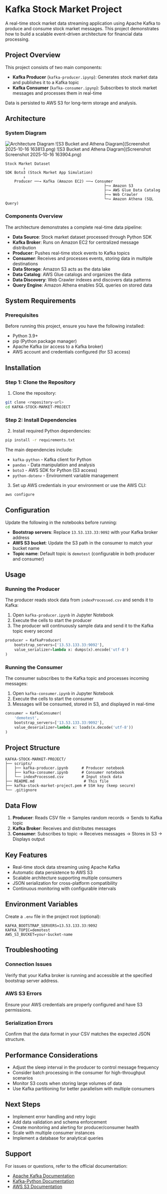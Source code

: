 # Kafka Stock Market Project

A real-time stock market data streaming application using Apache Kafka to produce and consume stock market messages. This project demonstrates how to build a scalable event-driven architecture for financial data processing.

## Project Overview

This project consists of two main components:

- **Kafka Producer** (`kafka-producer.ipynp`): Generates stock market data and publishes it to a Kafka topic
- **Kafka Consumer** (`kafka-consumer.ipynp`): Subscribes to stock market messages and processes them in real-time

Data is persisted to AWS S3 for long-term storage and analysis.

## Architecture

### System Diagram

![Architecture Diagram](Architecture.jpg)
![S3 Bucket and Athena Diagram](Screenshot 2025-10-16 163813.png)
![S3 Bucket and Athena Diagram](Screenshot Screenshot 2025-10-16 163904.png)

```
Stock Market Dataset
        ↓
SDK Boto3 (Stock Market App Simulation)
        ↓
    Producer ──→ Kafka (Amazon EC2) ──→ Consumer
                                            ├─→ Amazon S3
                                            ├─→ AWS Glue Data Catalog
                                            ├─→ Web Crawler
                                            └─→ Amazon Athena (SQL Query)
```

### Components Overview

The architecture demonstrates a complete real-time data pipeline:

- **Data Source**: Stock market dataset processed through Python SDK
- **Kafka Broker**: Runs on Amazon EC2 for centralized message distribution
- **Producer**: Pushes real-time stock events to Kafka topics
- **Consumer**: Receives and processes events, storing data in multiple destinations
- **Data Storage**: Amazon S3 acts as the data lake
- **Data Catalog**: AWS Glue catalogs and organizes the data
- **Data Discovery**: Web Crawler indexes and discovers data patterns
- **Query Engine**: Amazon Athena enables SQL queries on stored data

## System Requirements

### Prerequisites

Before running this project, ensure you have the following installed:

- Python 3.9+
- pip (Python package manager)
- Apache Kafka (or access to a Kafka broker)
- AWS account and credentials configured (for S3 access)

## Installation

### Step 1: Clone the Repository

1. Clone the repository:
```bash
git clone <repository-url>
cd KAFKA-STOCK-MARKET-PROJECT
```

### Step 2: Install Dependencies

2. Install required Python dependencies:
```bash
pip install -r requirements.txt
```

The main dependencies include:
- `kafka-python` - Kafka client for Python
- `pandas` - Data manipulation and analysis
- `boto3` - AWS SDK for Python (S3 access)
- `python-dotenv` - Environment variable management

3. Set up AWS credentials in your environment or use the AWS CLI:
```bash
aws configure
```

## Configuration

Update the following in the notebooks before running:

- **Bootstrap servers**: Replace `13.53.133.33:9092` with your Kafka broker address
- **AWS S3 bucket**: Update the S3 path in the consumer to match your bucket name
- **Topic name**: Default topic is `demotest` (configurable in both producer and consumer)

## Usage

### Running the Producer

The producer reads stock data from `indexProcessed.csv` and sends it to Kafka:

1. Open `kafka-producer.ipynb` in Jupyter Notebook
2. Execute the cells to start the producer
3. The producer will continuously sample data and send it to the Kafka topic every second

```python
producer = KafkaProducer(
    bootstrap_servers=['13.53.133.33:9092'],
    value_serializer=lambda x: dumps(x).encode('utf-8')
)
```

### Running the Consumer

The consumer subscribes to the Kafka topic and processes incoming messages:

1. Open `kafka-consumer.ipynb` in Jupyter Notebook
2. Execute the cells to start the consumer
3. Messages will be consumed, stored in S3, and displayed in real-time

```python
consumer = KafkaConsumer(
    'demotest',
    bootstrap_servers=['13.53.133.33:9092'],
    value_deserializer=lambda x: loads(x.decode('utf-8'))
)
```

## Project Structure

```
KAFKA-STOCK-MARKET-PROJECT/
├── scripts/
│   ├── kafka-producer.ipynb      # Producer notebook
│   ├── kafka-consumer.ipynb      # Consumer notebook
│   └── indexProcessed.csv        # Input stock data
├── README.md                      # This file
├── kafka-stock-market-project.pem # SSH key (keep secure)
└── .gitignore
```

## Data Flow

1. **Producer**: Reads CSV file → Samples random records → Sends to Kafka topic
2. **Kafka Broker**: Receives and distributes messages
3. **Consumer**: Subscribes to topic → Receives messages → Stores in S3 → Displays output

## Key Features

- Real-time stock data streaming using Apache Kafka
- Automatic data persistence to AWS S3
- Scalable architecture supporting multiple consumers
- JSON serialization for cross-platform compatibility
- Continuous monitoring with configurable intervals

## Environment Variables

Create a `.env` file in the project root (optional):

```
KAFKA_BOOTSTRAP_SERVERS=13.53.133.33:9092
KAFKA_TOPIC=demotest
AWS_S3_BUCKET=your-bucket-name
```

## Troubleshooting

### Connection Issues

Verify that your Kafka broker is running and accessible at the specified bootstrap server address.

### AWS S3 Errors

Ensure your AWS credentials are properly configured and have S3 permissions.

### Serialization Errors

Confirm that the data format in your CSV matches the expected JSON structure.

## Performance Considerations

- Adjust the sleep interval in the producer to control message frequency
- Consider batch processing in the consumer for high-throughput scenarios
- Monitor S3 costs when storing large volumes of data
- Use Kafka partitioning for better parallelism with multiple consumers

## Next Steps

- Implement error handling and retry logic
- Add data validation and schema enforcement
- Create monitoring and alerting for producer/consumer health
- Scale with multiple consumer instances
- Implement a database for analytical queries

## Support

For issues or questions, refer to the official documentation:
- [Apache Kafka Documentation](https://kafka.apache.org/documentation/)
- [Kafka-Python Documentation](https://kafka-python.readthedocs.io/)
- [AWS S3 Documentation](https://docs.aws.amazon.com/s3/)